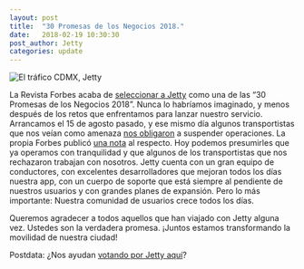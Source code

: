 ```yaml
---
layout: post
title:  "30 Promesas de los Negocios 2018."
date:   2018-02-19 10:30:30
post_author: Jetty
categories: update
---
```


![El tráfico CDMX, Jetty]({{site.baseurl}}/imgs-blog/30-promesas.jpg)

La Revista Forbes acaba de [seleccionar a Jetty][promesas] como una de las “30 Promesas de los Negocios 2018”. Nunca lo habríamos imaginado, y menos después de los retos que enfrentamos para lanzar nuestro servicio. Arrancamos el 15 de agosto pasado, y ese mismo día algunos transportistas que nos veían como amenaza [nos obligaron][link] a suspender operaciones. La propia Forbes publicó [una nota][forbes] al respecto. Hoy podemos presumirles que ya operamos con tranquilidad y que algunos de los transportistas que nos rechazaron trabajan con nosotros. Jetty cuenta con un gran equipo de conductores, con excelentes desarrolladores que mejoran todos los días nuestra app, con un cuerpo de soporte que está siempre al pendiente de nuestros usuarios y con grandes planes de expansión. Pero lo más importante: Nuestra comunidad de usuarios crece todos los días.

Queremos agradecer a todos aquellos que han viajado con Jetty alguna vez. Ustedes son la verdadera promesa. ¡Juntos estamos transformando la movilidad de nuestra ciudad!

Postdata: ¿Nos ayudan [votando por Jetty aquí][vota]?


[promesas]:https://www.forbes.com.mx/app-cambia-rumbo-del-transporte-publico/
[link]:http://www.jetty.mx/update/2017/08/15/comunicado.html
[forbes]:https://www.forbes.com.mx/jetty-suspende-viajes-inseguridad-edomex/
[vota]:https://30promesas.com/2018/promesas/tecnolog%C3%ADa.html